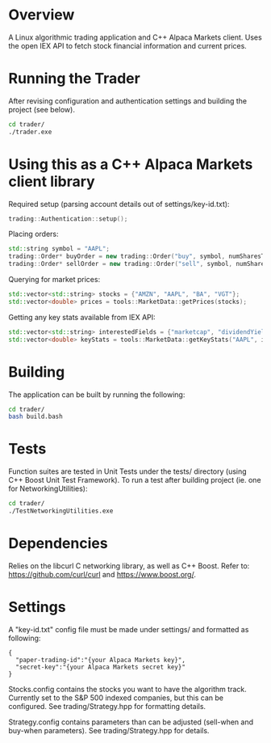# Overview
A Linux algorithmic trading application and C++ Alpaca Markets client.
Uses the open IEX API to fetch stock financial information and current prices.

# Running the Trader
After revising configuration and authentication settings and building the project (see below).
```bash
cd trader/
./trader.exe
```

# Using this as a C++ Alpaca Markets client library
Required setup (parsing account details out of settings/key-id.txt):
```C++
trading::Authentication::setup();
```
Placing orders:
```C++
std::string symbol = "AAPL";
trading::Order* buyOrder = new trading::Order("buy", symbol, numSharesToBuy);
trading::Order* sellOrder = new trading::Order("sell", symbol, numSharesToSell);
```
Querying for market prices:
```C++
std::vector<std::string> stocks = {"AMZN", "AAPL", "BA", "VGT"};
std::vector<double> prices = tools::MarketData::getPrices(stocks);
```
Getting any key stats available from IEX API:
```C++
std::vector<std::string> interestedFields = {"marketcap", "dividendYield", "peRatioHigh"};
std::vector<double> keyStats = tools::MarketData::getKeyStats("AAPL", interestedFields);
```

# Building
The application can be built by running the following:
```bash
cd trader/
bash build.bash
```

# Tests
Function suites are tested in Unit Tests under the tests/ directory (using C++ Boost Unit Test Framework).
To run a test after building project (ie. one for NetworkingUtilities):
```bash
cd trader/
./TestNetworkingUtilities.exe
```

# Dependencies
Relies on the libcurl C networking library, as well as C++ Boost.
Refer to: https://github.com/curl/curl and https://www.boost.org/.

# Settings
A "key-id.txt" config file must be made under settings/ and formatted as following:
```
{
  "paper-trading-id":"{your Alpaca Markets key}",
  "secret-key":"{your Alpaca Markets secret key}"
}
```
Stocks.config contains the stocks you want to have the algorithm track. 
Currently set to the S&P 500 indexed companies, but this can be configured.
See trading/Strategy.hpp for formatting details.

Strategy.config contains parameters than can be adjusted (sell-when and buy-when parameters).
See trading/Strategy.hpp for details.
